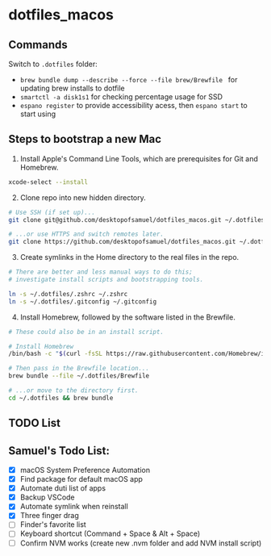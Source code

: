# dotfiles_macos

## Commands

Switch to `.dotfiles` folder:

- `brew bundle dump --describe --force --file brew/Brewfile ` for updating brew installs to dotfile
- `smartctl -a disk1s1` for checking percentage usage for SSD
- `espano register` to provide accessibility acess, then `espano start` to start using

## Steps to bootstrap a new Mac

1. Install Apple's Command Line Tools, which are prerequisites for Git and Homebrew.

```zsh
xcode-select --install
```

2. Clone repo into new hidden directory.

```zsh
# Use SSH (if set up)...
git clone git@github.com/desktopofsamuel/dotfiles_macos.git ~/.dotfiles

# ...or use HTTPS and switch remotes later.
git clone https://github.com/desktopofsamuel/dotfiles_macos.git ~/.dotfiles
```

3. Create symlinks in the Home directory to the real files in the repo.

```zsh
# There are better and less manual ways to do this;
# investigate install scripts and bootstrapping tools.

ln -s ~/.dotfiles/.zshrc ~/.zshrc
ln -s ~/.dotfiles/.gitconfig ~/.gitconfig
```

4. Install Homebrew, followed by the software listed in the Brewfile.

```zsh
# These could also be in an install script.

# Install Homebrew
/bin/bash -c "$(curl -fsSL https://raw.githubusercontent.com/Homebrew/install/HEAD/install.sh)"

# Then pass in the Brewfile location...
brew bundle --file ~/.dotfiles/Brewfile

# ...or move to the directory first.
cd ~/.dotfiles && brew bundle
```

## TODO List

<!-- - Learn how to use [`defaults`](https://macos-defaults.com/#%F0%9F%99%8B-what-s-a-defaults-command) to record and restore System Preferences and other macOS configurations.
- Organize these growing steps into multiple script files.
- Automate symlinking and run script files with a bootstrapping tool like [Dotbot](https://github.com/anishathalye/dotbot).
- Revisit the list in [`.zshrc`](.zshrc) to customize the shell.
- Make a checklist of steps to decommission your computer before wiping your hard drive.
- Create a [bootable USB installer for macOS](https://support.apple.com/en-us/HT201372).
- Integrate other cloud services into your Dotfiles process (Dropbox, Google Drive, etc.).
- Find inspiration and examples in other Doffiles repositories at [dotfiles.github.io](https://dotfiles.github.io/).
- And last, but hopefully not least, [**take my course, _Dotfiles from Start to Finish-ish_**](https://www.udemy.com/course/dotfiles-from-start-to-finish-ish/?referralCode=445BE0B541C48FE85276 "Learn Dotfiles from Start to Finish-ish on Udemy")! -->

## Samuel's Todo List:

- [x] macOS System Preference Automation
- [x] Find package for default macOS app
- [x] Automate duti list of apps
- [x] Backup VSCode
- [x] Automate symlink when reinstall
- [x] Three finger drag
- [ ] Finder's favorite list
- [ ] Keyboard shortcut (Command + Space & Alt + Space)
- [ ] Confirm NVM works (create new .nvm folder and add NVM install script)
